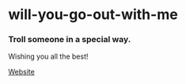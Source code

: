 # will-you-go-out-with-me

### Troll someone in a special way.

Wishing you all the best! 

<a href="https://aliArafat9.github.io/will-you-go-out-with-me/" target="_blank">Website</a>